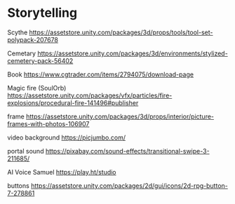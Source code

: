 # Storytelling
 


 Scythe
 https://assetstore.unity.com/packages/3d/props/tools/tool-set-polypack-207678

 Cemetary
 https://assetstore.unity.com/packages/3d/environments/stylized-cemetery-pack-56402

 Book
 https://www.cgtrader.com/items/2794075/download-page

 Magic fire (SoulOrb)
 https://assetstore.unity.com/packages/vfx/particles/fire-explosions/procedural-fire-141496#publisher

frame
https://assetstore.unity.com/packages/3d/props/interior/picture-frames-with-photos-106907

video background
https://picjumbo.com/

portal sound
https://pixabay.com/sound-effects/transitional-swipe-3-211685/

AI Voice Samuel
https://play.ht/studio

buttons
https://assetstore.unity.com/packages/2d/gui/icons/2d-rpg-button-7-278861